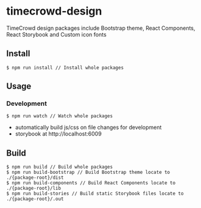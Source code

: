 # timecrowd-design

TimeCrowd design packages include Bootstrap theme, React Components, React Storybook and Custom icon fonts

## Install

```
$ npm run install // Install whole packages
```

## Usage

### Development

```
$ npm run watch // Watch whole packages
```
- automatically build js/css on file changes for development
- storybook at http://localhost:6009

## Build

```
$ npm run build // Build whole packages
$ npm run build-bootstrap // Build Bootstrap theme locate to ./{package-root}/dist
$ npm run build-components // Build React Components locate to ./{package-root}/lib
$ npm run build-stories // Build static Storybook files locate to ./{package-root}/.out
```
